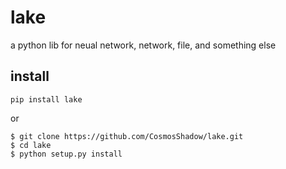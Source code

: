 # lake
a python lib for neual network, network, file, and something else



## install

```
pip install lake
```

or

	$ git clone https://github.com/CosmosShadow/lake.git
	$ cd lake
	$ python setup.py install